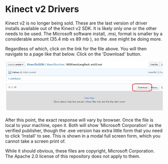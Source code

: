 # Kinect v2 Drivers

Kinect v2 is no longer being sold.  These are the last version of driver installs available out of the Kinect v2 SDK.  It is likely only one or the other needs to be used.  The Microsoft software install, .msi, format is smaller by a considerable amount (35.4 mb vs 89 mb ), so the .exe might be doing more.

Regardless of which, click on the link for the file above.  You will then navigate to a page like that below.  Click on the 'Download' button.

<img src="../doc-assist/runtime_download.jpg">

After this point, the exact response will vary by browser.  Once the file is local to your machine, open it.  Both will show 'Microsoft Corporation' as the verified publisher, though the .exe version has extra little form that you need to click 'Install' to see.  This is shown in a modal full screen form, which you cannot take a screen print of.

While it should obvious, these files are copyright, Microsoft Corporation.  The Apache 2.0 license of this repository does not apply to them.